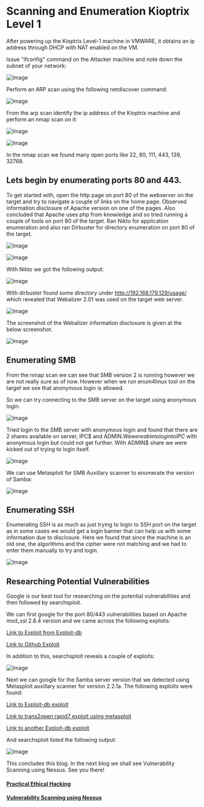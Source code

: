 # Scanning and Enumeration Kioptrix Level 1




After powering up the Kioptrix Level-1 machine in VMWARE, it obtains an ip address through DHCP with NAT enabled on the VM.

Issue "ifconfig" command on the Attacker machine and note down the subnet of your network:


![Image](https://github.com/vandanarach/TCM-Courses/raw/main/docs/PracticalEthicalHacking/images/zero.jpg)


Perform an ARP scan using the following netdiscover command:


![Image](https://github.com/vandanarach/TCM-Courses/raw/main/docs/PracticalEthicalHacking/images/one.jpg)


From the arp scan identify the ip address of the Kioptrix machine and perform an nmap scan on it:


![Image](https://github.com/vandanarach/TCM-Courses/raw/main/docs/PracticalEthicalHacking/images/two.jpg)

![Image](https://github.com/vandanarach/TCM-Courses/raw/main/docs/PracticalEthicalHacking/images/three.jpg)

In the nmap scan we found many open ports like 22, 80, 111, 443, 139, 32768. 



## Lets begin by enumerating ports 80 and 443.

To get started with, open the http page on port 80 of the webserver on the target and try to navigate a couple of links on the home page. Observed information disclosure of Apache version on one of the pages. Also concluded that Apache uses php from knowledge and so tried running a couple of tools on port 80 of the target. Ran Nikto for application enumeration and also ran Dirbuster for directory enumeration on port 80 of the target.

![Image](https://github.com/vandanarach/TCM-Courses/raw/main/docs/PracticalEthicalHacking/images/4.jpg)

![Image](https://github.com/vandanarach/TCM-Courses/raw/main/docs/PracticalEthicalHacking/images/5.jpg)


With Nikto we got the following output:

![Image](https://github.com/vandanarach/TCM-Courses/raw/main/docs/PracticalEthicalHacking/images/6.jpg)

With dirbuster found some directory under http://192.168.179.129/usage/ which revealed that Webalizer 2.01 was used on the target web server.

![Image](https://github.com/vandanarach/TCM-Courses/raw/main/docs/PracticalEthicalHacking/images/7.jpg)

The screenshot of the Webalizer information disclosure is given at the below screenshot.

![Image](https://github.com/vandanarach/TCM-Courses/raw/main/docs/PracticalEthicalHacking/images/8.jpg)




## Enumerating SMB


From the nmap scan we can see that SMB version 2 is running however we are not really sure as of now. However when we run enum4linux tool on the target we see that anonymous login is allowed.

So we can try connecting to the SMB server on the target using anonymous login.

![Image](https://github.com/vandanarach/TCM-Courses/raw/main/docs/PracticalEthicalHacking/images/9.jpg)

Tried login to the SMB server with anonymous login and found that there are 2 shares available on server, IPC$ and ADMIN$. We were able to login to IPC$ with anonymous login but could not get further. With ADMIN$ share we were kicked out of trying to login itself.


![Image](https://github.com/vandanarach/TCM-Courses/raw/main/docs/PracticalEthicalHacking/images/10.jpg)


We can use Metasploit for SMB Auxillary scanner to enumerate the version of Samba:

![Image](https://github.com/vandanarach/TCM-Courses/raw/main/docs/PracticalEthicalHacking/images/10.5.jpg)




## Enumerating SSH


Enumerating SSH is as much as just trying to login to SSH port on the target as in some cases we would get a login banner that can help us with some information due to disclosure. Here we found that since the machine is an old one, the algorithms and the cipher were not matching and we had to enter them manually to try and login. 


![Image](https://github.com/vandanarach/TCM-Courses/raw/main/docs/PracticalEthicalHacking/images/11.jpg)




## Researching Potential Vulnerabilities


Google is our best tool for researching on the potential vulnerabilities and then followed by searchsploit.

We can first google for the port 80/443 vulnerabilities based on Apache mod_ssl 2.8.4 version and we came across the following exploits:


[Link to Exploit from Exploit-db](https://www.exploit-db.com/exploits/764)


[Link to Github Exploit](https://github.com/heltonWernik/OpenLuck)


In addition to this, searchsploit reveals a couple of exploits:

![Image](https://github.com/vandanarach/TCM-Courses/raw/main/docs/PracticalEthicalHacking/images/12.jpg)


Next we can google for the Samba server version that we detected using Metasploit auxillary scanner for version 2.2.1a. The following exploits were found:

[Link to Exploit-db exploit](https://www.exploit-db.com/exploits/10)

[Link to trans2open rapid7 exploit using metasploit](https://www.rapid7.com/db/modules/exploit/linux/samba/trans2open/)

[Link to another Exploit-db exploit](https://www.exploit-db.com/exploits/7)


And searchsploit listed the following output:

![Image](https://github.com/vandanarach/TCM-Courses/raw/main/docs/PracticalEthicalHacking/images/13.jpg)


This concludes this blog. In the next blog we shall see Vulnerability Scanning using Nessus. See you there!






#### <i class="fa-solid fa-circle-arrow-left"></i> [Practical Ethical Hacking](https://vandanarach.github.io/TCM-Courses/PracticalEthicalHacking/peh.html) 
#### <i class="fa-solid fa-circle-arrow-right"></i> [Vulnerability Scanning using Nessus](https://vandanarach.github.io/TCM-Courses/PracticalEthicalHacking/VulnNessus.html)

